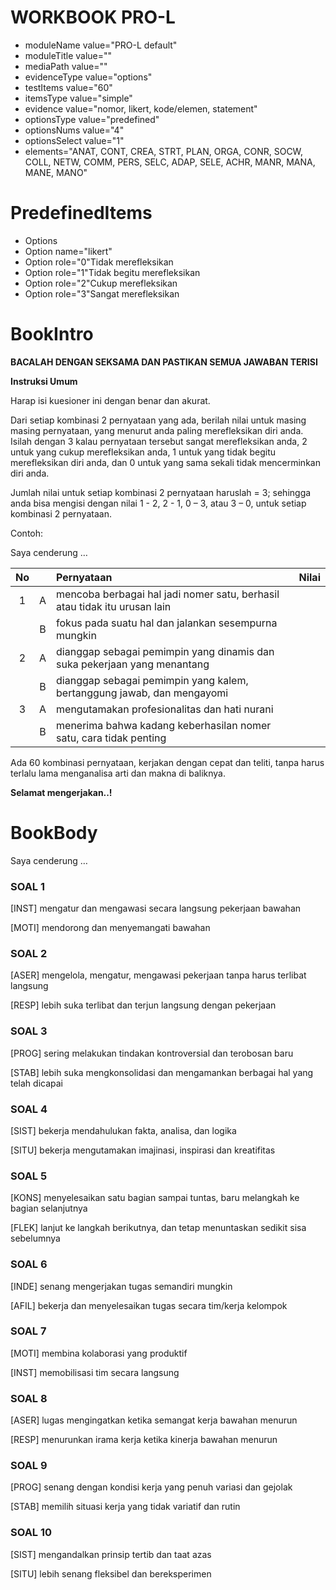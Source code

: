 # WORKBOOK PRO-L

- moduleName value="PRO-L default"
- moduleTitle value=""
- mediaPath value=""
- evidenceType value="options"
- testItems value="60"
- itemsType value="simple"
- evidence value="nomor, likert, kode/elemen, statement"
- optionsType value="predefined"
- optionsNums value="4"
- optionsSelect value="1"
- elements="ANAT, CONT, CREA, STRT, PLAN, ORGA, CONR, SOCW, COLL, NETW, COMM, PERS, SELC, ADAP, SELE, ACHR, MANR, MANA, MANE, MANO"

# PredefinedItems

- Options
- Option name="likert"
- Option role="0"Tidak merefleksikan
- Option role="1"Tidak begitu merefleksikan
- Option role="2"Cukup merefleksikan
- Option role="3"Sangat merefleksikan

# BookIntro

**BACALAH DENGAN SEKSAMA DAN PASTIKAN SEMUA JAWABAN TERISI**

**Instruksi Umum**

Harap isi kuesioner ini dengan benar dan akurat.

Dari setiap kombinasi 2 pernyataan yang ada, berilah nilai untuk masing masing pernyataan, yang menurut anda paling merefleksikan diri anda. Isilah dengan 3 kalau pernyataan tersebut sangat merefleksikan anda, 2 untuk yang cukup merefleksikan anda, 1 untuk yang tidak begitu merefleksikan diri anda, dan 0 untuk yang sama sekali tidak mencerminkan diri anda.

Jumlah nilai untuk setiap kombinasi 2 pernyataan haruslah = 3; sehingga anda bisa mengisi dengan nilai 1 - 2, 2 - 1, 0 – 3, atau 3 – 0, untuk setiap kombinasi 2 pernyataan.

Contoh:

Saya cenderung …

|**No** | | **Pernyataan** | **Nilai** |
|:-----:|:-----:|:-----|:-----|
| 1 | A | mencoba berbagai hal jadi nomer satu, berhasil atau tidak itu urusan lain | |
|  | B | fokus pada suatu hal dan jalankan sesempurna mungkin | |
| 2 | A | dianggap sebagai pemimpin yang dinamis dan suka pekerjaan yang menantang | |
|  | B | dianggap sebagai pemimpin yang  kalem, bertanggung jawab, dan mengayomi | |
| 3 | A | mengutamakan profesionalitas dan hati nurani | |
|  | B | menerima bahwa kadang keberhasilan nomer satu, cara tidak penting | |

Ada 60 kombinasi pernyataan, kerjakan dengan cepat dan teliti,  tanpa harus terlalu lama menganalisa arti dan makna di baliknya.  

**Selamat mengerjakan..!**

# BookBody

Saya cenderung …

### SOAL 1

[INST] mengatur dan mengawasi secara langsung pekerjaan bawahan
	
[MOTI] mendorong dan menyemangati bawahan	

### SOAL 2

[ASER] mengelola, mengatur, mengawasi pekerjaan tanpa harus terlibat langsung
	
[RESP] lebih suka terlibat dan terjun langsung dengan pekerjaan	

### SOAL 3

[PROG] sering melakukan tindakan kontroversial dan terobosan baru	

[STAB] lebih suka mengkonsolidasi dan mengamankan berbagai hal yang telah dicapai	

### SOAL 4

[SIST] bekerja mendahulukan fakta, analisa, dan logika
	
[SITU] bekerja mengutamakan imajinasi, inspirasi dan kreatifitas	

### SOAL 5

[KONS] menyelesaikan satu bagian sampai tuntas, baru melangkah ke bagian selanjutnya
	
[FLEK] lanjut ke langkah berikutnya, dan tetap menuntaskan sedikit sisa sebelumnya	

### SOAL 6

[INDE] senang mengerjakan tugas semandiri mungkin

[AFIL] bekerja dan menyelesaikan tugas secara tim/kerja kelompok

### SOAL 7

[MOTI] membina kolaborasi yang produktif

[INST] memobilisasi tim secara langsung

### SOAL 8

[ASER] lugas mengingatkan ketika semangat kerja bawahan menurun

[RESP] menurunkan irama kerja ketika kinerja bawahan menurun

### SOAL 9

[PROG] senang dengan kondisi kerja yang penuh variasi dan gejolak

[STAB] memilih situasi kerja yang tidak variatif dan rutin

### SOAL 10

[SIST] mengandalkan prinsip tertib dan taat azas

[SITU] lebih senang fleksibel dan bereksperimen
